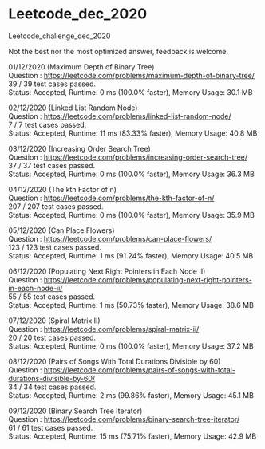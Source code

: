 # Leetcode_dec_2020
Leetcode_challenge_dec_2020

Not the best nor the most optimized answer, feedback is welcome.


01/12/2020 (Maximum Depth of Binary Tree) \
Question : https://leetcode.com/problems/maximum-depth-of-binary-tree/ \
39 / 39 test cases passed.\
Status: Accepted, Runtime: 0 ms (100.0% faster), Memory Usage: 30.1 MB 

02/12/2020 (Linked List Random Node) \
Question : https://leetcode.com/problems/linked-list-random-node/ \
7 / 7 test cases passed.\
Status: Accepted, Runtime: 11 ms (83.33% faster), Memory Usage: 40.8 MB 

03/12/2020 (Increasing Order Search Tree) \
Question : https://leetcode.com/problems/increasing-order-search-tree/ \
37 / 37 test cases passed.\
Status: Accepted, Runtime: 0 ms (100.0% faster), Memory Usage: 36.3 MB 

04/12/2020 (The kth Factor of n) \
Question : https://leetcode.com/problems/the-kth-factor-of-n/ \
207 / 207 test cases passed.\
Status: Accepted, Runtime: 0 ms (100.0% faster), Memory Usage: 35.9 MB 

05/12/2020 (Can Place Flowers) \
Question : https://leetcode.com/problems/can-place-flowers/ \
123 / 123 test cases passed.\
Status: Accepted, Runtime: 1 ms (91.24% faster), Memory Usage: 40.5 MB 

06/12/2020 (Populating Next Right Pointers in Each Node II) \
Question : https://leetcode.com/problems/populating-next-right-pointers-in-each-node-ii/ \
55 / 55 test cases passed.\
Status: Accepted, Runtime: 1 ms (50.73% faster), Memory Usage: 38.6 MB 

07/12/2020 (Spiral Matrix II) \
Question : https://leetcode.com/problems/spiral-matrix-ii/ \
20 / 20 test cases passed.\
Status: Accepted, Runtime: 0 ms (100.0% faster), Memory Usage: 37.2 MB 

08/12/2020 (Pairs of Songs With Total Durations Divisible by 60) \
Question : https://leetcode.com/problems/pairs-of-songs-with-total-durations-divisible-by-60/ \
34 / 34 test cases passed.\
Status: Accepted, Runtime: 2 ms (99.86% faster), Memory Usage: 45.1 MB 

09/12/2020 (Binary Search Tree Iterator) \
Question : https://leetcode.com/problems/binary-search-tree-iterator/ \
61 / 61 test cases passed.\
Status: Accepted, Runtime: 15 ms (75.71% faster), Memory Usage: 42.9 MB 
